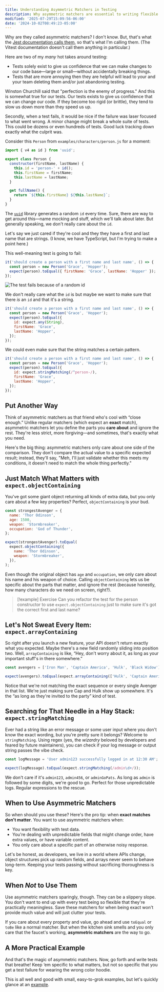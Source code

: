 ```yaml
---
title: Understanding Asymmetric Matchers in Testing
description: Why asymmetric matchers are essential to writing flexible tests.
modified: '2025-07-29T15:09:56-06:00'
date: '2024-10-02T08:49:23-05:00'
---
```


Why are they called asymmetric matchers? I don't know. But, that's what the [Jest documentation calls them](https://jestjs.io/docs/expect#asymmetric-matchers), so that's what I'm calling them. (The Vitest documentation doesn't call them anything in particular.)

Here are two of my _many_ hot takes around testing:

- Tests solely exist to give us confidence that we can make changes to our code base—large or small—without accidentally breaking things.
- Tests that are more annoying then they are helpful will lead to your and your team deleting them and/or just abandoning testing.

Winston Churchill said that "perfection is the enemy of progress." And this is somewhat true for our tests. Our tests exists to give us confidence that we can change our code. If they become too rigid (or brittle), they tend to slow us down more than they speed us up.

Secondly, when a test fails, it would be nice if the failure was laser focused to what went wrong. A minor change might break a whole suite of tests. This could be dozens or even hundreds of tests. Good luck tracking down exactly what the culprit was.

Consider this `Person` from `examples/characters/person.js` for a moment:

```javascript
import { v4 as id } from 'uuid';

export class Person {
  constructor(firstName, lastName) {
    this.id = 'person-' + id();
    this.firstName = firstName;
    this.lastName = lastName;
  }

  get fullName() {
    return `${this.firstName} ${this.lastName}`;
  }
}
```

The [`uuid`](https://npm.im/uuid) library generates a random `id` every time. Sure, there are way to get around this—name mocking and stuff, which we'll talk about later. But generally speaking, we don't really care about the `id`.

Let's say we just cared if they're cool and they they have a first and last name that are strings. (I know, we have TypeScript, but I'm trying to make a point here.)

This well-meaning test is going to fail:

```javascript
it('should create a person with a first name and last name', () => {
  const person = new Person('Grace', 'Hopper');
  expect(person).toEqual({ firstName: 'Grace', lastName: 'Hopper' });
});
```

![The test fails because of a random id](assets/failing-test-due-to-random-id.png)

We don't really care what the `id` is but maybe we want to make sure that there _is_ an `id` and that it's a string.

```javascript
it('should create a person with a first name and last name', () => {
  const person = new Person('Grace', 'Hopper');
  expect(person).toEqual({
    id: expect.any(String),
    firstName: 'Grace',
    lastName: 'Hopper',
  });
});
```

We could even make sure that the string matches a certain pattern.

```javascript
it('should create a person with a first name and last name', () => {
  const person = new Person('Grace', 'Hopper');
  expect(person).toEqual({
    id: expect.stringMatching(/^person-/),
    firstName: 'Grace',
    lastName: 'Hopper',
  });
});
```

## Put Another Way

Think of asymmetric matchers as that friend who's cool with “close enough.” Unlike regular matchers (which expect an **exact** match), asymmetric matchers let you define the parts you **care about** and ignore the rest. They're less strict, more forgiving—and sometimes, that's exactly what you need.

Here's the big thing: asymmetric matchers only care about one side of the comparison. They don't compare the actual value to a specific expected result; instead, they'll say, "Meh, I'll just validate whether this meets my conditions, it doesn't need to match the whole thing perfectly."

## Just Match What Matters with `expect.objectContaining`

You've got some giant object returning all kinds of extra data, but you only care about a few key properties? Perfect, `objectContaining` is your bud.

```js
const strongestAvenger = {
  name: 'Thor Odinson',
  age: 1500,
  weapon: 'Stormbreaker',
  occupation: 'God of Thunder',
};

expect(strongestAvenger).toEqual(
  expect.objectContaining({
    name: 'Thor Odinson',
    weapon: 'Stormbreaker',
  }),
);
```

Even though the original object has `age` and `occupation`, we only care about his name and his weapon of choice. Calling `objectContaining` lets us be specific about the parts that matter, and ignore the rest (because honestly, how many characters do we need on screen, right?).

> \[!example] Exercise
> Can you refactor the test for the person constructor to use `expect.objectContaining` just to make sure it's got the correct first and last name?

## Let's Not Sweat Every Item: `expect.arrayContaining`

So right after you launch a new feature, your API doesn't return exactly what you expected. Maybe there's a new field randomly sliding into position two. Well, `arrayContaining` is like, “Hey, don't worry about it, as long as your important stuff's in there somewhere.”

```js
const avengers = ['Iron Man', 'Captain America', 'Hulk', 'Black Widow'];

expect(avengers).toEqual(expect.arrayContaining(['Hulk', 'Captain America']));
```

Notice that we're not matching the exact sequence or every single Avenger in that list. We're just making sure Cap and Hulk show up somewhere. It's the “as long as they're invited to the party” kind of test.

## Searching for That Needle in a Hay Stack: `expect.stringMatching`

Ever had a string like an error message or some user input where you don't know the exact wording, but you're pretty sure it belongs? Welcome to `stringMatching`. Using regex (yes, the _wizardry_ beloved by developers and feared by future maintainers), you can check if your log message or output string passes the vibe check.

```js
const logMessage = 'User admin123 successfully logged in at 12:30 AM';

expect(logMessage).toEqual(expect.stringMatching(/admin\d+/));
```

We don't care if it's `admin123`, `admin456`, or `adminGoPats`. As long as `admin` is followed by some digits, we're good to go. Perfect for those unpredictable logs. Regular expressions to the rescue.

## When to Use Asymmetric Matchers

So when should you use these? Here's the pro tip: when **exact matches don't matter**. You want to use asymmetric matchers when:

- You want flexibility with test data.
- You're dealing with unpredictable fields that might change order, have extra values, or have variable content.
- You only care about a specific part of an otherwise noisy response.

Let's be honest, as developers, we live in a world where APIs change, object structures pick up random fields, and arrays never seem to behave long-term. Keeping your tests passing without sacrificing thoroughness is key.

## When _Not_ to Use Them

Use asymmetric matchers sparingly, though. They can be a slippery slope. You don't want to end up with every test being so flexible that they're practically meaningless. Save these matchers for when being exact won't provide much value and will just clutter your tests.

If you care about every property and value, go ahead and use `toEqual` or `toBe` like a normal matcher. But when the kitchen sink smells and you only care that the faucet's working, **asymmetric matchers** are the way to go.

## A More Practical Example

And that's the magic of asymmetric matchers. Now, go forth and write tests that breathe! Keep ‘em specific to what matters, but not so specific that you get a test failure for wearing the wrong color hoodie.

This is all well and good with small, easy-to-grok examples, but let's quickly glance at an [example](asymmetric-matching-example.md).
